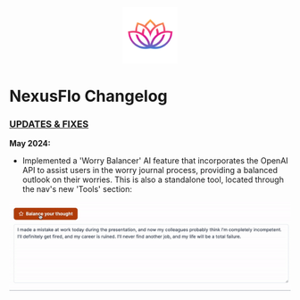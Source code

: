 <div align="center">
    <img src="public/assets/media/logos/logo.png" alt="NexusFlo Logo" width="100">
</div>

# NexusFlo Changelog


### <u>UPDATES & FIXES</u>

**May 2024:**
- Implemented a 'Worry Balancer' AI feature that incorporates the OpenAI API to assist users in the worry journal process, providing a balanced outlook on their worries. This is also a standalone tool, located through the nav's new 'Tools' section:


![](https://raw.githubusercontent.com/dandyson/nexusflo/main/worry-balancer.gif)

